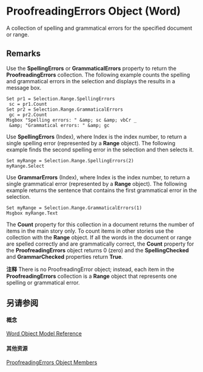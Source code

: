 
# ProofreadingErrors Object (Word)

A collection of spelling and grammatical errors for the specified document or range.


## Remarks

Use the  **SpellingErrors** or **GrammaticalErrors** property to return the **ProofreadingErrors** collection. The following example counts the spelling and grammatical errors in the selection and displays the results in a message box.


```
Set pr1 = Selection.Range.SpellingErrors 
 sc = pr1.Count 
Set pr2 = Selection.Range.GrammaticalErrors 
 gc = pr2.Count 
Msgbox "Spelling errors: " &amp; sc &amp; vbCr _ 
 &amp; "Grammatical errors: " &amp; gc
```

Use  **SpellingErrors** (Index), where Index is the index number, to return a single spelling error (represented by a **Range** object). The following example finds the second spelling error in the selection and then selects it.




```
Set myRange = Selection.Range.SpellingErrors(2) 
myRange.Select
```

Use  **GrammarErrors** (Index), where Index is the index number, to return a single grammatical error (represented by a **Range** object). The following example returns the sentence that contains the first grammatical error in the selection.




```
Set myRange = Selection.Range.GrammaticalErrors(1) 
Msgbox myRange.Text
```

The  **Count** property for this collection in a document returns the number of items in the main story only. To count items in other stories use the collection with the **Range** object. If all the words in the document or range are spelled correctly and are grammatically correct, the **Count** property for the **ProofreadingErrors** object returns 0 (zero) and the **SpellingChecked** and **GrammarChecked** properties return **True**.


 **注释**  There is no ProofreadingError object; instead, each item in the  **ProofreadingErrors** collection is a **Range** object that represents one spelling or grammatical error.


## 另请参阅


#### 概念


[Word Object Model Reference](be452561-b436-bb9b-6f94-3faa9a74a6fd.md)
#### 其他资源


[ProofreadingErrors Object Members](http://msdn.microsoft.com/library/eb5c657f-acba-196a-0c45-8c31d975a470%28Office.15%29.aspx)